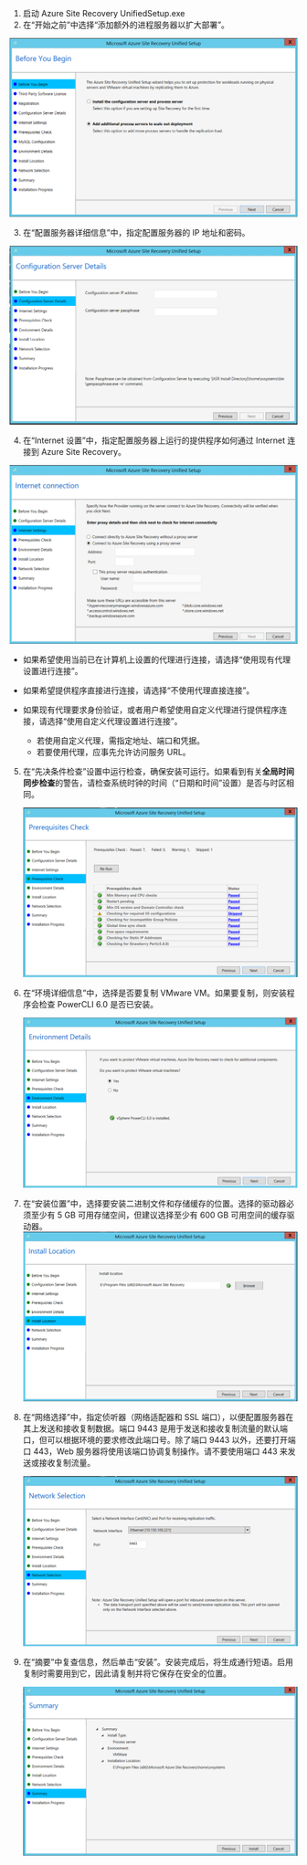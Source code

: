 1. 启动 Azure Site Recovery UnifiedSetup.exe
2. 在“开始之前”中选择“添加额外的进程服务器以扩大部署”。

  ![添加进程服务器](./media/site-recovery-add-process-server/ps-page-1.png)  


3. 在“配置服务器详细信息”中，指定配置服务器的 IP 地址和密码。

  ![添加进程服务器 2](./media/site-recovery-add-process-server/ps-page-2.png)  

4. 在“Internet 设置”中，指定配置服务器上运行的提供程序如何通过 Internet 连接到 Azure Site Recovery。

  ![添加进程服务器 3](./media/site-recovery-add-process-server/ps-page-3.png)  


   * 如果希望使用当前已在计算机上设置的代理进行连接，请选择“使用现有代理设置进行连接”。
   * 如果希望提供程序直接进行连接，请选择“不使用代理直接连接”。
   * 如果现有代理要求身份验证，或者用户希望使用自定义代理进行提供程序连接，请选择“使用自定义代理设置进行连接”。

     * 若使用自定义代理，需指定地址、端口和凭据。
     * 若要使用代理，应事先允许访问服务 URL。

5. 在“先决条件检查”设置中运行检查，确保安装可运行。如果看到有关**全局时间同步检查**的警告，请检查系统时钟的时间（“日期和时间”设置）是否与时区相同。

     ![添加进程服务器 4](./media/site-recovery-add-process-server/ps-page-4.png)  


6. 在“环境详细信息”中，选择是否要复制 VMware VM。如果要复制，则安装程序会检查 PowerCLI 6.0 是否已安装。

     ![添加进程服务器 5](./media/site-recovery-add-process-server/ps-page-5.png)  


7. 在“安装位置”中，选择要安装二进制文件和存储缓存的位置。选择的驱动器必须至少有 5 GB 可用存储空间，但建议选择至少有 600 GB 可用空间的缓存驱动器。![添加进程服务器 5](./media/site-recovery-add-process-server/ps-page-6.png)

8. 在“网络选择”中，指定侦听器（网络适配器和 SSL 端口），以便配置服务器在其上发送和接收复制数据。端口 9443 是用于发送和接收复制流量的默认端口，但可以根据环境的要求修改此端口号。除了端口 9443 以外，还要打开端口 443，Web 服务器将使用该端口协调复制操作。请不要使用端口 443 来发送或接收复制流量。

     ![添加进程服务器 6](./media/site-recovery-add-process-server/ps-page-7.png)  

9. 在“摘要”中复查信息，然后单击“安装”。安装完成后，将生成通行短语。启用复制时需要用到它，因此请复制并将它保存在安全的位置。

     ![添加进程服务器 7](./media/site-recovery-add-process-server/ps-page-8.png)  

<!---HONumber=Mooncake_0327_2017-->